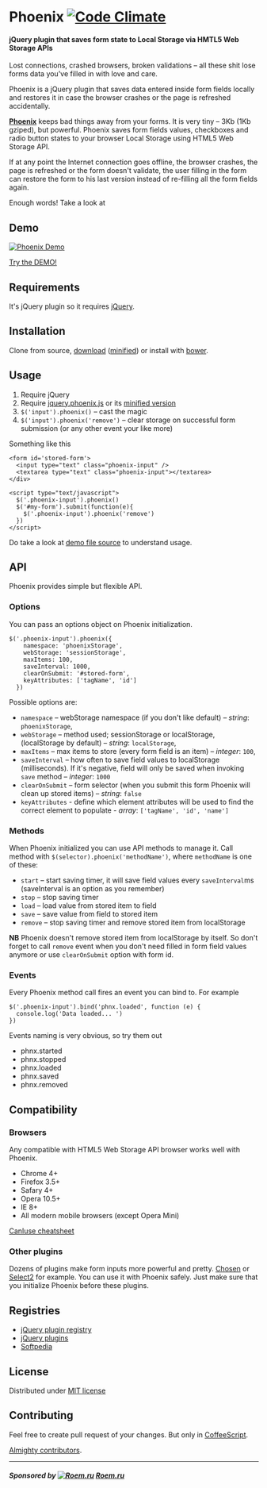 # Phoenix [![Code Climate](https://codeclimate.com/github/kugaevsky/jquery-phoenix.png)](https://codeclimate.com/github/kugaevsky/jquery-phoenix)

#### jQuery plugin that saves form state to Local Storage via HMTL5 Web Storage APIs

Lost connections, crashed browsers, broken validations – all these
shit lose forms data you've filled in with love and care.

Phoenix is a jQuery plugin that saves data entered inside form fields
locally and restores it in case the browser crashes or the page is refreshed accidentally.

**[Phoenix](https://github.com/kugaevsky/jquery-phoenix/)** keeps
bad things away from your forms. It is very tiny – 3Kb (1Kb gziped),
but powerful. Phoenix saves form fields values, checkboxes and radio button states
to your browser Local Storage using HTML5 Web Storage API.

If at any point the Internet connection goes offline, the browser crashes,
the page is refreshed or the form doesn't validate, the user filling in the form
can restore the form to his last version instead of re-filling all the form fields again.

Enough words! Take a look at

## Demo

[![Phoenix Demo](http://kugaevsky.github.io/jquery-phoenix/demo.png)](http://kugaevsky.github.io/jquery-phoenix/)

[Try the DEMO!](http://kugaevsky.github.io/jquery-phoenix/)

## Requirements

It's jQuery plugin so it requires [jQuery](http://jquery.com/).

## Installation

Clone from source, [download](https://raw.github.com/kugaevsky/jquery-phoenix/master/jquery.phoenix.js) ([minified](https://raw.github.com/kugaevsky/jquery-phoenix/master/jquery.phoenix.min.js)) or install with [bower](http://bower.io).

## Usage

1. Require jQuery
2. Require [jquery.phoenix.js](https://raw.github.com/kugaevsky/jquery-phoenix/master/jquery.phoenix.js) or its [minified version](https://raw.github.com/kugaevsky/jquery-phoenix/master/jquery.phoenix.min.js)
3. `$('input').phoenix()` – cast the magic
4. `$('input').phoenix('remove')` – clear storage on successful form submission (or any other event your like more)

Something like this

    <form id='stored-form'>
      <input type="text" class="phoenix-input" />
      <textarea type="text" class="phoenix-input"></textarea>
    </div>

    <script type="text/javascript">
      $('.phoenix-input').phoenix()
      $('#my-form').submit(function(e){
        $('.phoenix-input').phoenix('remove')
      })
    </script>


Do take a look at [demo file source](https://github.com/kugaevsky/jquery-phoenix/blob/master/index.html) to understand usage.

## API

Phoenix provides simple but flexible API.

### Options

You can pass an options object on Phoenix initialization.

    $('.phoenix-input').phoenix({
        namespace: 'phoenixStorage',
        webStorage: 'sessionStorage',
        maxItems: 100,
        saveInterval: 1000,
        clearOnSubmit: '#stored-form',
        keyAttributes: ['tagName', 'id']
      })

Possible options are:

* `namespace` – webStorage namespace (if you don't like default) – *string*: `phoenixStorage`,
* `webStorage` – method used; sessionStorage or localStorage, (localStorage by default) – *string*: `localStorage`,
* `maxItems` – max items to store (every form field is an item) – *integer*: `100`,
* `saveInterval` – how often to save field values to localStorage (milliseconds). If it's negative, field will only be saved when invoking `save` method – *integer*: `1000`
* `clearOnSubmit` – form selector (when you submit this form Phoenix will clean up stored items) – *string*: `false`
* `keyAttributes` - define which element attributes will be used to find the correct element to populate - *array*: `['tagName', 'id', 'name']`

### Methods

When Phoenix initialized you can use API methods to manage it.
Call method with `$(selector).phoenix('methodName')`, where `methodName` is one of these:

* `start` – start saving timer, it will save field values every `saveInterval`ms (saveInterval is an option as you remember)
* `stop` – stop saving timer
* `load` – load value from stored item to field
* `save` – save value from field to stored item
* `remove` – stop saving timer and remove stored item from localStorage

**NB** Phoenix doesn't remove stored item from localStorage by itself. So don't forget to call `remove` event when you don't need filled in form field values anymore or use `clearOnSubmit` option with form id.

### Events

Every Phoenix method call fires an event you can bind to.
For example

    $('.phoenix-input').bind('phnx.loaded', function (e) {
      console.log('Data loaded... ')
    })

Events naming is very obvious, so try them out

* phnx.started
* phnx.stopped
* phnx.loaded
* phnx.saved
* phnx.removed

## Compatibility

### Browsers

Any compatible with HTML5 Web Storage API browser works well with Phoenix.

* Chrome 4+
* Firefox 3.5+
* Safary 4+
* Opera 10.5+
* IE 8+
* All modern mobile browsers (except Opera Mini)

[CanIuse cheatsheet](http://caniuse.com/#feat=namevalue-storage)

### Other plugins

Dozens of plugins make form inputs more powerful and pretty. [Chosen](https://github.com/harvesthq/chosen) or [Select2](https://github.com/ivaynberg/select2) for example. You can use it with Phoenix safely. Just make sure that you initialize Phoenix before these plugins.

## Registries

* [jQuery plugin registry](http://plugins.jquery.com/phoenix/)
* [jQuery plugins](http://jquery-plugins.net/phoenix-jquery-plugin-to-save-form-fields-values)
* [Softpedia](http://webscripts.softpedia.com/script/Forms-and-Controls-C-C/jQuery-Phoenix-81924.html)

## License

Distributed under [MIT license](https://github.com/kugaevsky/jquery-phoenix/blob/master/LICENSE)

## Contributing

Feel free to create pull request of your changes. But only in [CoffeeScript](http://jashkenas.github.io/coffee-script/).

[Almighty contributors](https://github.com/kugaevsky/jquery-phoenix/graphs/contributors).

----

##### Sponsored by [![Roem.ru](http://roem.ru/bitrix/templates/2012/i/fav.ico)](http://roem.ru/) [Roem.ru](http://roem.ru/)


